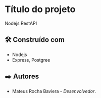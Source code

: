 # Título do projeto

Nodejs RestAPI

## 🛠️ Construído com

* Nodejs
* Express, Postgree

## ✒️ Autores

* Mateus Rocha Baviera - *Desenvolvedor*.
